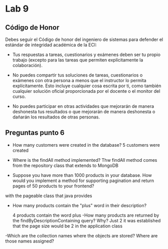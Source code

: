 # Lab 9

Código de Honor
------
Debes seguir el Código de honor del ingeniero de sistemas para defender el estándar de integridad académica de la ECI:

- Tus respuestas a tareas, cuestionarios y exámenes deben ser tu propio trabajo (excepto para las tareas que permiten explícitamente la colaboración).

- No puedes compartir tus soluciones de tareas, cuestionarios o exámenes con otra persona a menos que el instructor lo permita explícitamente. Esto incluye cualquier cosa escrita por ti, como también cualquier solución oficial proporcionada por el docente o el monitor del curso.

- No puedes participar en otras actividades que mejorarán de manera deshonesta tus resultados o que mejorarán de manera deshonesta o dañarán los resultados de otras personas.


Preguntas punto 6
-------

- How many customers were created in the database?
5 customers were created
- Where is the findAll method implemented?
Thw findAll method comes from the repository class that extends to MongoDB

- Suppose you have more than 1000 products in your database. How would you implement a method for supporting pagination and return pages of 50 products to your frontend?

with the pageable class that java provides
- How many products contain the "plus" word in their description?

   4 products contain the word plus
 -How many products are returned by the findByDescriptionContaining query? Why?
   Just 2 it was established that the page size would be 2 in the application class
 
 -Which are the collection names where the objects are stored? Where are those names assigned?
